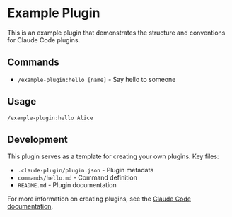 # Example Plugin

This is an example plugin that demonstrates the structure and conventions for Claude Code plugins.

## Commands

- `/example-plugin:hello [name]` - Say hello to someone

## Usage

```
/example-plugin:hello Alice
```

## Development

This plugin serves as a template for creating your own plugins. Key files:

- `.claude-plugin/plugin.json` - Plugin metadata
- `commands/hello.md` - Command definition
- `README.md` - Plugin documentation

For more information on creating plugins, see the [Claude Code documentation](https://docs.claude.com/en/docs/claude-code/plugins).
